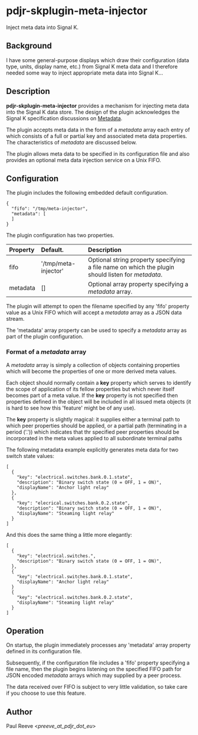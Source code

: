 # pdjr-skplugin-meta-injector

Inject meta data into Signal K.

## Background

I have some general-purpose displays which draw their configuration
(data type, units, display name, etc.) from Signal K meta data and
I therefore needed some way to inject appropriate meta data into
Signal K...

## Description

__pdjr-skplugin-meta-injector__ provides a mechanism for injecting
meta data into the Signal K data store.
The design of the plugin acknowledges the Signal K specification
discussions on 
[Metadata](https://github.com/SignalK/specification/blob/master/gitbook-docs/data_model_metadata.md).

The plugin accepts meta data in the form of a *metadata* array each
entry of which consists of a full or partial key and associated meta
data properties.
The characteristics of *metadata* are discussed below.

The plugin allows meta data to be specified in its configuration file
and also provides an optional meta data injection service on a Unix
FIFO.

## Configuration

The plugin includes the following embedded default configuration.
```
{
  "fifo": "/tmp/meta-injector",
  "metadata": [
  ]
}
```

The plugin configuration has two properties.

| Property | Default.             | Description |
| :------- | :------------------- | :---------- |
| fifo     | '/tmp/meta-injector' | Optional string property specifying a file name on which the plugin should listen for *metadata*. |
| metadata | []                   | Optional array property specifying a *metadata* array. |

The plugin will attempt to open the filename specified by any 'fifo'
property value as a Unix FIFO which will accept a *metadata* array as a
JSON data stream.

The 'metadata' array property can be used to specify a *metadata* array
as part of the plugin configuration.

### Format of a *metadata* array

A *metadata* array is simply a collection of objects containing
properties which will become the properties of one or more derived
meta values.

Each object should normally contain a **key** property which serves to
identify the scope of application of its fellow properties but which
never itself becomes part of a meta value.
If the **key** property is not specified then properties defined in
the object will be included in all issued meta objects (it is hard to
see how this 'feature' might be of any use).

The **key** property is slightly magical: it supplies either a
terminal path to which peer properties should be applied, or a
partial path (terminating in a period ('.')) which indicates that
thr specified peer properties should be incorporated in the meta
values applied to all subordinate terminal paths

The following metadata example explicitly generates meta data for
two switch state values:
```
[
  {
    "key": "electrical.switches.bank.0.1.state",
    "description": "Binary switch state (0 = OFF, 1 = ON)",
    "displayName": "Anchor light relay"
  },
  {
    "key": "elecrical.switches.bank.0.2.state",
    "description": "Binary switch state (0 = OFF, 1 = ON)",
    "displayName": "Steaming light relay"
  }
]
```
And this does the same thing a little more elegantly:
```
[
  {
    "key": "electrical.switches.",
    "description": "Binary switch state (0 = OFF, 1 = ON)",
  },
  {
    "key": "electrical.switches.bank.0.1.state",
    "displayName": "Anchor light relay"
  }
  {
    "key": "electrical.switches.bank.0.2.state",
    "displayName": "Steaming light relay"
  }
]
```

## Operation

On startup, the plugin immediately processes any 'metadata' array
property defined in its configuration file.

Subsequently, if the configuration file includes a 'fifo' property
specifying a file name, then the plugin begins listening on the
specified FIFO path for JSON encoded *metadata* arrays which may
supplied by a peer process.

The data received over FIFO is subject to very little validation,
so take care if you choose to use this feature.

## Author

Paul Reeve <*preeve_at_pdjr_dot_eu*>

